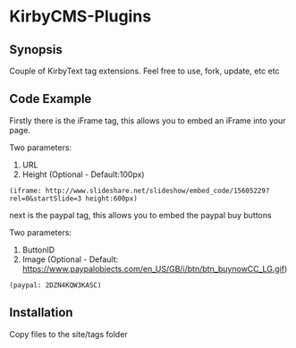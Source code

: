 # KirbyCMS-Plugins

## Synopsis

Couple of KirbyText tag extensions. Feel free to use, fork, update, etc etc

## Code Example

Firstly there is the iFrame tag, this allows you to embed an iFrame into your page.

Two parameters:

1. URL
2. Height (Optional - Default:100px)
```
(iframe: http://www.slideshare.net/slideshow/embed_code/15605229?rel=0&startSlide=3 height:600px)
```

next is the paypal tag, this allows you to embed the paypal buy buttons

Two parameters:

1. ButtonID
2. Image (Optional - Default: https://www.paypalobjects.com/en_US/GB/i/btn/btn_buynowCC_LG.gif)
```
(paypal: 2DZN4KQW3KASC)
```


## Installation

Copy files to the site/tags folder

